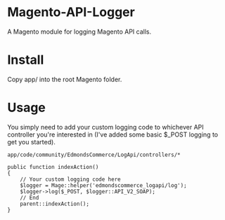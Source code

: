 # Magento-API-Logger #

A Magento module for logging Magento API calls.

# Install #

Copy app/ into the root Magento folder.

# Usage #

You simply need to add your custom logging code to whichever API controller you're interested in
(I've added some basic $_POST logging to get you started).


```
app/code/community/EdmondsCommerce/LogApi/controllers/*
```
```
public function indexAction()
{
    // Your custom logging code here
    $logger = Mage::helper('edmondscommerce_logapi/log');
    $logger->log($_POST, $logger::API_V2_SOAP);
    // End
    parent::indexAction();
}
```
